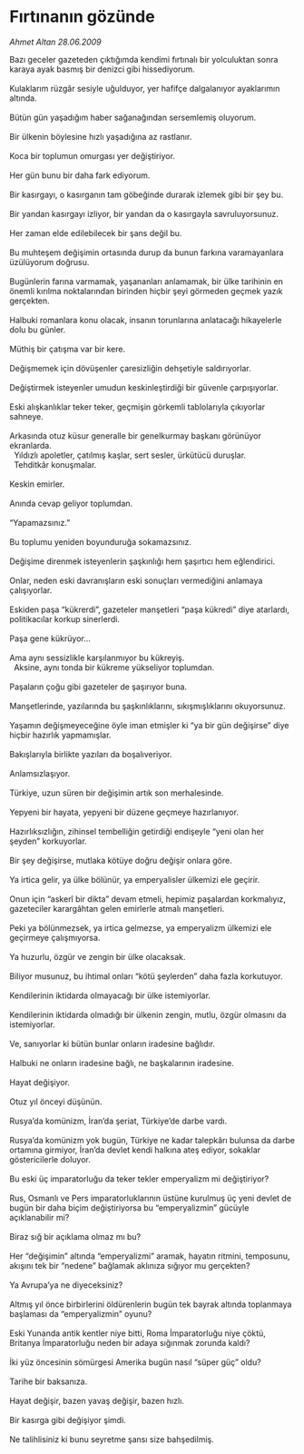 # Fırtınanın gözünde

*Ahmet Altan 28.06.2009*

<div class="taraf_structure_2col_1zq">
<div class="margen_n">



 <p>Bazı geceler gazeteden çıktığımda kendimi fırtınalı bir yolculuktan sonra karaya ayak basmış bir denizci gibi hissediyorum.<br/><br/>Kulaklarım rüzgâr sesiyle uğulduyor, yer hafifçe dalgalanıyor ayaklarımın altında.<br/><br/>Bütün gün yaşadığım haber sağanağından sersemlemiş oluyorum.<br/><br/>Bir ülkenin böylesine hızlı yaşadığına az rastlanır.<br/><br/>Koca bir toplumun omurgası yer değiştiriyor.<br/><br/>Her gün bunu bir daha fark ediyorum.<br/><br/>Bir kasırgayı, o kasırganın tam göbeğinde durarak izlemek gibi bir şey bu.<br/><br/>Bir yandan kasırgayı izliyor, bir yandan da o kasırgayla savruluyorsunuz.<br/><br/>Her zaman elde edilebilecek bir şans değil bu.<br/><br/>Bu muhteşem değişimin ortasında durup da bunun farkına varamayanlara üzülüyorum doğrusu.<br/><br/>Bugünlerin farına varmamak, yaşananları anlamamak, bir ülke tarihinin en önemli kırılma noktalarından birinden hiçbir şeyi görmeden geçmek yazık gerçekten.<br/><br/>Halbuki romanlara konu olacak, insanın torunlarına anlatacağı hikayelerle dolu bu günler.<br/><br/>Müthiş bir çatışma var bir kere.<br/><br/>Değişmemek için dövüşenler çaresizliğin dehşetiyle saldırıyorlar.<br/><br/>Değiştirmek isteyenler umudun keskinleştirdiği bir güvenle çarpışıyorlar.<br/><br/>Eski alışkanlıklar teker teker, geçmişin görkemli tablolarıyla çıkıyorlar sahneye.<br/><br/>Arkasında otuz küsur generalle bir genelkurmay başkanı görünüyor ekranlarda.<br/>  Yıldızlı apoletler, çatılmış kaşlar, sert sesler, ürkütücü duruşlar.<br/>  Tehditkâr konuşmalar.<br/><br/>Keskin emirler.<br/><br/>Anında cevap geliyor toplumdan.<br/><br/>“Yapamazsınız.”<br/><br/>Bu toplumu yeniden boyunduruğa sokamazsınız.<br/><br/>Değişime direnmek isteyenlerin şaşkınlığı hem şaşırtıcı hem eğlendirici.<br/><br/>Onlar, neden eski davranışların eski sonuçları vermediğini anlamaya çalışıyorlar.<br/><br/>Eskiden paşa “kükrerdi”, gazeteler manşetleri “paşa kükredi” diye atarlardı, politikacılar korkup sinerlerdi.<br/><br/>Paşa gene kükrüyor...<br/><br/>Ama aynı sessizlikle karşılanmıyor bu kükreyiş. <br/>  Aksine, aynı tonda bir kükreme yükseliyor toplumdan.<br/><br/>Paşaların çoğu gibi gazeteler de şaşırıyor buna.<br/><br/>Manşetlerinde, yazılarında bu şaşkınlıklarını, sıkışmışlıklarını okuyorsunuz.<br/><br/>Yaşamın değişmeyeceğine öyle iman etmişler ki “ya bir gün değişirse” diye hiçbir hazırlık yapmamışlar.<br/><br/>Bakışlarıyla birlikte yazıları da boşalıveriyor.<br/><br/>Anlamsızlaşıyor.<br/><br/>Türkiye, uzun süren bir değişimin artık son merhalesinde.<br/><br/>Yepyeni bir hayata, yepyeni bir düzene geçmeye hazırlanıyor.<br/><br/>Hazırlıksızlığın, zihinsel tembelliğin getirdiği endişeyle “yeni olan her şeyden” korkuyorlar.<br/><br/>Bir şey değişirse, mutlaka kötüye doğru değişir onlara göre.<br/><br/>Ya irtica gelir, ya ülke bölünür, ya emperyalisler ülkemizi ele geçirir.<br/><br/>Onun için “askerî bir dikta” devam etmeli, hepimiz paşalardan korkmalıyız, gazeteciler karargâhtan gelen emirlerle atmalı manşetleri.<br/><br/>Peki ya bölünmezsek, ya irtica gelmezse, ya emperyalizm ülkemizi ele geçirmeye çalışmıyorsa.<br/><br/>Ya huzurlu, özgür ve zengin bir ülke olacaksak.<br/><br/>Biliyor musunuz, bu ihtimal onları “kötü şeylerden” daha fazla korkutuyor.<br/><br/>Kendilerinin iktidarda olmayacağı bir ülke istemiyorlar.<br/><br/>Kendilerinin iktidarda olmadığı bir ülkenin zengin, mutlu, özgür olmasını da istemiyorlar.<br/><br/>Ve, sanıyorlar ki bütün bunlar onların iradesine bağlıdır.<br/><br/>Halbuki ne onların iradesine bağlı, ne başkalarının iradesine.<br/><br/>Hayat değişiyor.<br/><br/>Otuz yıl önceyi düşünün.<br/><br/>Rusya’da komünizm, İran’da şeriat, Türkiye’de darbe vardı.<br/><br/>Rusya’da komünizm yok bugün, Türkiye ne kadar talepkârı bulunsa da darbe ortamına girmiyor, İran’da devlet kendi halkına ateş ediyor, sokaklar göstericilerle doluyor.<br/><br/>Bu eski üç imparatorluğu da teker tekler emperyalizm mi değiştiriyor?<br/><br/>Rus, Osmanlı ve Pers imparatorluklarının üstüne kurulmuş üç yeni devlet de bugün bir daha biçim değiştiriyorsa bu “emperyalizmin” gücüyle açıklanabilir mi?<br/><br/>Biraz sığ bir açıklama olmaz mı bu?<br/><br/>Her “değişimin” altında “emperyalizmi” aramak, hayatın ritmini, temposunu, akışını tek bir “nedene” bağlamak aklınıza sığıyor mu gerçekten?<br/><br/>Ya Avrupa’ya ne diyeceksiniz?<br/><br/>Altmış yıl önce birbirlerini öldürenlerin bugün tek bayrak altında toplanmaya başlaması da “emperyalizmin” oyunu?<br/><br/>Eski Yunanda antik kentler niye bitti, Roma İmparatorluğu niye çöktü, Britanya İmparatorluğu neden bir adaya sığınmak zorunda kaldı?<br/><br/>İki yüz öncesinin sömürgesi Amerika bugün nasıl “süper güç” oldu?<br/><br/>Tarihe bir baksanıza.<br/><br/>Hayat değişir, bazen yavaş değişir, bazen hızlı.<br/><br/>Bir kasırga gibi değişiyor şimdi.<br/><br/>Ne talihlisiniz ki bunu seyretme şansı size bahşedilmiş.</p>
<br/>
<br/>
<br/>



<br/>


<div id="taraf_not">
</div>

</div>


</div>
